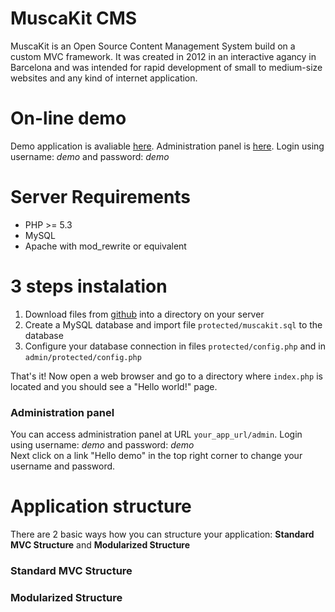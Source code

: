 MuscaKit CMS
============

MuscaKit is an Open Source Content Management System build on a custom MVC framework. It was created in 2012 in an interactive agancy in Barcelona and was intended for rapid development of small to medium-size websites and any kind of internet application. 

# On-line demo

Demo application is avaliable [here](http://jacobmarcus.com/muscakit/). 
Administration panel is [here](http://jacobmarcus.com/muscakit/admin). Login using username: _demo_ and password: _demo_


# Server Requirements

- PHP >= 5.3
- MySQL
- Apache with mod_rewrite or equivalent

# 3 steps instalation

1. Download files from [github](https://github.com/kubamarkiewicz/MuscaKit-App) into a directory on your server
2. Create a MySQL database and import file `protected/muscakit.sql` to the database
3. Configure your database connection in files `protected/config.php` and in `admin/protected/config.php`

That's it! Now open a web browser and go to a directory where `index.php` is located and you should see a "Hello world!" page.

### Administration panel

You can access administration panel at URL `your_app_url/admin`. Login using username: _demo_ and password: _demo_  
Next click on a link "Hello demo" in the top right corner to change your username and password. 


# Application structure

There are 2 basic ways how you can structure your application: **Standard MVC Structure** and **Modularized Structure**

### Standard MVC Structure

### Modularized Structure